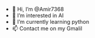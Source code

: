 - 👋 Hi, I’m @Amir7368
- 👀 I’m interested in AI
- 🌱 I’m currently learning python
- 📫 Contact me on my Gmalil

<!---
Amir7368/Amir7368 is a ✨ special ✨ repository because its `README.md` (this file) appears on your GitHub profile.
You can click the Preview link to take a look at your changes.
--->
